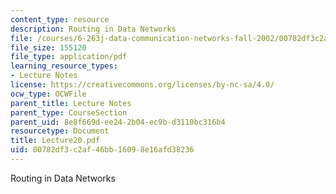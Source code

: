 ```yaml
---
content_type: resource
description: Routing in Data Networks
file: /courses/6-263j-data-communication-networks-fall-2002/00782df3c2af46bb16098e16afd38236_Lecture20.pdf
file_size: 155120
file_type: application/pdf
learning_resource_types:
- Lecture Notes
license: https://creativecommons.org/licenses/by-nc-sa/4.0/
ocw_type: OCWFile
parent_title: Lecture Notes
parent_type: CourseSection
parent_uid: 8e8f669d-ee24-2b04-ec9b-d3110bc316b4
resourcetype: Document
title: Lecture20.pdf
uid: 00782df3-c2af-46bb-1609-8e16afd38236
---
```

Routing in Data Networks
